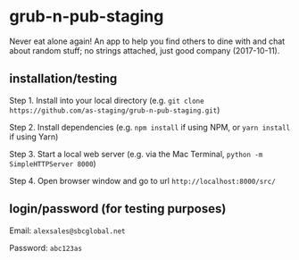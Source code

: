 # grub-n-pub-staging
Never eat alone again! An app to help you find others to dine with and chat about random stuff; no strings attached, just good company (2017-10-11).

## installation/testing
Step 1. Install into your local directory (e.g. ```git clone https://github.com/as-staging/grub-n-pub-staging.git```)

Step 2. Install dependencies (e.g. ```npm install``` if using NPM, or ```yarn install``` if using Yarn)

Step 3. Start a local web server (e.g. via the Mac Terminal, ```python -m SimpleHTTPServer 8000```)

Step 4. Open browser window and go to url ```http://localhost:8000/src/```

## login/password (for testing purposes)
Email: ```alexsales@sbcglobal.net```

Password: ```abc123as```




